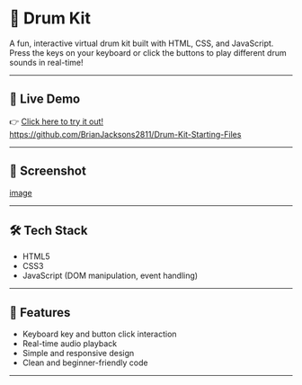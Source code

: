 # 🥁 Drum Kit

A fun, interactive virtual drum kit built with HTML, CSS, and JavaScript. Press the keys on your keyboard or click the buttons to play different drum sounds in real-time!

---

## 🚀 Live Demo

👉 [Click here to try it out!](file:///C:/Users/Afrihost/OneDrive/Documents/My%20projects/My%20done%20portfolio%20projects/Drum%20Kit%20Starting%20Files/index.html)  
https://github.com/BrianJacksons2811/Drum-Kit-Starting-Files

---

## 📸 Screenshot

[image](https://github.com/user-attachments/assets/e98ca89a-8d04-4f5f-992b-3def1cda43a9)

---

## 🛠️ Tech Stack

- HTML5
- CSS3
- JavaScript (DOM manipulation, event handling)

---

## 🎯 Features

- Keyboard key and button click interaction
- Real-time audio playback
- Simple and responsive design
- Clean and beginner-friendly code

---
